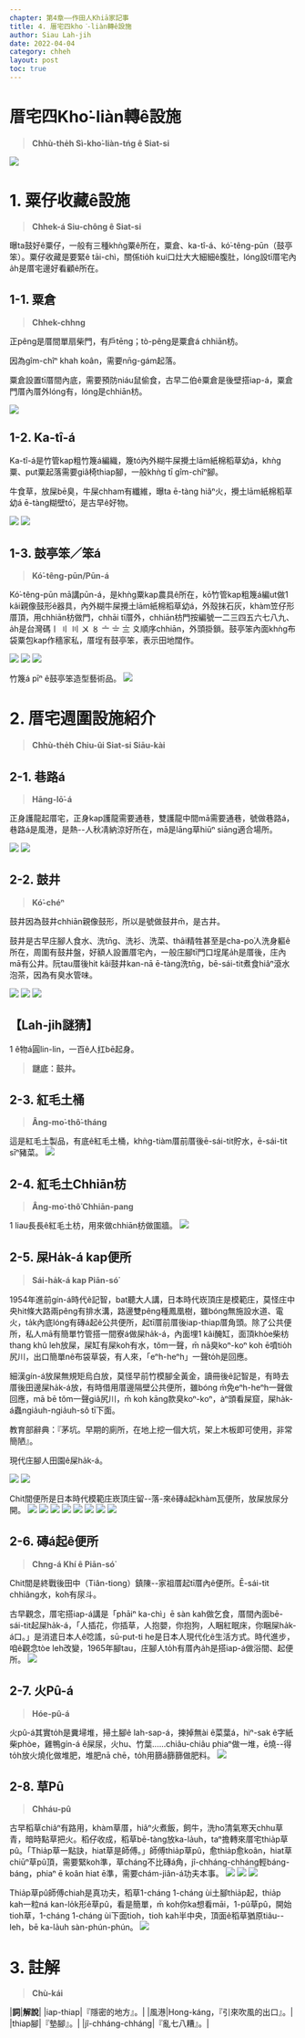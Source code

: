 ```yaml
---
chapter: 第4章——作田人Khiā家記事
title: 4. 厝宅四kho͘-liàn轉ê設施
author: Siau Lah-jih
date: 2022-04-04
category: chheh
layout: post
toc: true
---
```


# 厝宅四Kho͘-liàn轉ê設施
> **Chhù-the̍h Sì-kho͘-liàn-tńg ê Siat-si**

![](../too5/15/15-4-42草垺.jpg)

# 1. 粟仔收藏ê設施
> **Chhek-á Siu-chông ê Siat-si**

曝ta鼓好ê粟仔，一般有三種khǹg粟ê所在，粟倉、ka-tî-á、kó͘-têng-pūn（鼓亭笨）。粟仔收藏是要緊ê tāi-chì，關係tio̍h kui口灶大大細細ê腹肚，lóng設tī厝宅內a̍h是厝宅邊好看顧ê所在。

## 1-1. 粟倉
> **Chhek-chhng**

正pêng是厝間單扇柴門，有戶tēng；tò-pêng是粟倉á chhiān枋。

因為gîm-chîⁿ khah koân，需要nn̄g-gám起落。

粟倉設置tī厝間內底，需要預防niáu鼠偷食，古早二伯ê粟倉是後壁搭iap-á，粟倉門厝內厝外lóng有，lóng是chhiān枋。

![](../too5/15/15-4-3.jpg)


## 1-2. Ka-tî-á

Ka-tî-á是竹管kap粗竹篾á編織，篾tó͘內外糊牛屎攪土lām紙棉稻草幼á，khǹg粟、put粟起落需要giâ椅thiap腳，一般khǹg tī gîm-chîⁿ腳。

牛食草，放屎bē臭，牛屎chham有纖維，曝ta ē-tàng hiâⁿ火，攪土lām紙棉稻草幼á ē-tàng糊壁tó͘，是古早ê好物。

![](../too5/15/15-4-4茭儲仔陳正雄.jpg) 
![](../too5/15/15-4-5茭儲仔.jpg)

## 1-3. 鼓亭笨／笨á
> **Kó͘-têng-pūn/Pūn-á**

Kó͘-têng-pūn mā講pūn-á，是khǹg粟kap農具ê所在，kō͘竹管kap粗篾á編ut做1 kâi親像鼓形ê器具，內外糊牛屎攪土lām紙棉稻草幼á，外殼抹石灰，khàm笠仔形厝頂，用chhiān枋做門，chhāi tī厝外，chhiān枋門按編號一二三四五六七八九、a̍h是台灣碼〡 〢 〣 〤 〥 〦 〧 〨 〩順序chhiān，外頭掛鎖。鼓亭笨內面khǹg布袋粟包kap作穡家私，厝埕有鼓亭笨，表示田地闊作。

![](../too5/15/15-4-6古亭笨.jpg)
![](../too5/15/15-4-7古亭笨松雄.jpg)
![](../too5/15/15-4-8古亭笨.jpg)

竹篾á pīⁿ ê鼓亭笨造型藝術品。
![](../too5/15/15-4-8a古亭笨1.jpg)

# 2. 厝宅週圍設施紹介
> **Chhù-the̍h Chiu-ûi Siat-si Siāu-kài**

## 2-1. 巷路á
> **Hāng-lō͘-á**

正身護龍起厝宅，正身kap護龍需要通巷，雙護龍中間mā需要通巷，號做巷路á，巷路á是風港，是熱--人秋凊納涼好所在，mā是lāng草hiūⁿ siāng適合場所。

![](../too5/15/15-4-1.jpg)
![](../too5/15/15-4-2砛簷簷口.jpg)

## 2-2. 鼓井
> **Kó͘-chéⁿ**

鼓井因為鼓井chhiān親像鼓形，所以是號做鼓井m̄，是古井。

鼓井是古早庄腳人食水、洗tn̄g、洗衫、洗菜、thâi精牲甚至是cha-po͘人洗身軀ê所在，周圍有鼓井盤，好額人設置厝宅內，一般庄腳tī門口埕尾a̍h是厝後，庄內mā有公井。阮tau厝後hit kâi鼓井kan-nā ē-tàng洗tn̄g，bē-sái-tit煮食hiâⁿ滾水泡茶，因為有臭水管味。

![](../too5/15/15-4-45鼓井.jpg)
![](../too5/15/15-4-46鼓井.jpg)
![](../too5/15/15-4-47鼓井李.jpg)

## 【Lah-jih謎猜】
1 ê物á圓lin-lin，一百ê人扛bē起身。

> **謎底：鼓井。**


## 2-3. 紅毛土桶
> **Âng-mo͘-thô͘-tháng**

這是紅毛土製品，有底ê紅毛土桶，khǹg-tiàm厝前厝後ē-sái-tit貯水，ē-sái-tit sīⁿ豬菜。
![](../too5/15/15-4-25紅毛土桶.jpg)

## 2-4. 紅毛土Chhiān枋
> **Âng-mo͘-thô͘ Chhiān-pang**

1 liau長長ê紅毛土枋，用來做chhiān枋做圍牆。
![](../too5/15/15-4-24紅毛土.jpg)


## 2-5. 屎Ha̍k-á kap便所
> **Sái-ha̍k-á kap Piān-só͘**

1954年進前gín-á時代ê記智，bat聽大人講，日本時代崁頂庄是模範庄，莫怪庄中央hit條大路兩pêng有排水溝，路邊雙pêng種鳳凰樹，雖bóng無施設水道、電火，ta̍k內底lóng有磚á起ê公共便所，起tī厝前厝後iap-thiap厝角頭。除了公共便所，私人mā有簡單竹管搭一間寮á做屎ha̍k-á，內面埋1 kâi醃缸，面頂khòe柴枋thang khû leh放屎，屎缸有屎koh有水，tŏm一聲，m̄ nā臭koⁿ-koⁿ koh ē噴tio̍h尻川，出口簡單nê布袋草袋，有人來，「eⁿh-heⁿh」一聲to̍h是回應。

細漢gín-á放屎無規矩烏白放，莫怪早前竹模腳全黃金，讀冊後ê記智是，有時去厝後田邊屎ha̍k-á放，有時借用厝邊隔壁公共便所，雖bóng m̄免eⁿh-heⁿh一聲做回應，mā bē tŏm一聲giâ尻川，m̄ koh kāng款臭koⁿ-koⁿ，àⁿ頭看屎窟，屎ha̍k-á蟲ngia̍uh-ngia̍uh-sô tī下面。

教育部辭典：『茅坑。早期的廁所，在地上挖一個大坑，架上木板即可使用，非常簡陋』。

現代庄腳人田園ê屎ha̍k-á。

![](../too5/15/15-4-26屎礐仔.jpg) 
![](../too5/15/15-4-27屎礐仔.jpg) 

Chit間便所是日本時代模範庄崁頂庄留--落-來ê磚á起khàm瓦便所，放屎放尿分開。
![](../too5/15/15-4-28屎礐仔.jpg)
![](../too5/15/15-4-34屎礐仔.jpg) 
![](../too5/15/15-4-35屎礐仔.jpg) 
![](../too5/15/15-4-32屎礐仔.jpg)
![](../too5/15/15-4-36屎礐仔.jpg) 
![](../too5/15/15-4-37屎礐仔.jpg) 
![](../too5/15/15-4-38屎礐仔.jpg)
![](../too5/15/15-4-38a屎礐仔.jpg)

## 2-6. 磚á起ê便所
> **Chng-á Khí ê Piān-só͘**

Chit間是終戰後田中（Tiân-tiong）鎮陳--家祖厝起tī厝內ê便所。Ē-sái-tit chhiâng水，koh有尿斗。

古早觀念，厝宅搭iap-á講是「phāiⁿ ka-chì」ē sàn kah做乞食，厝間內面bē-sái-tit起屎ha̍k-á，「人插花，你插草，人抱嬰，你抱狗，人睏紅眠床，你睏屎ha̍k-á口。」是消遣日本人ê唸謠，sū-put-ti he是日本人現代化ê生活方式。時代進步，咱ê觀念tòe leh改變，1965年腳tau，庄腳人to̍h有厝內a̍h是搭iap-á做浴間、起便所。
![](../too5/15/15-4-39便所.jpg)

## 2-7. 火Pû-á
> **Hóe-pû-á**

火pû-á其實to̍h是糞埽堆，掃土腳ê lah-sap-á，揀掉無ài ê菜葉á，hìⁿ-sak ê字紙柴phòe，雞鴨gín-á ê屎尿，火hu、竹葉‥‥‥chiâu-chiâu phiaⁿ做一堆，ē燒--得to̍h放火燒化做堆肥，堆肥nā chē，to̍h用篩á篩篩做肥料。
![](../too5/15/15-4-40.jpg)

## 2-8. 草Pû
> **Chháu-pû**

古早稻草chiâⁿ有路用，khàm草厝，hiâⁿ火煮飯，飼牛，洗ho͘清氣寒天chhu草青，暗時點草把火。稻仔收成，稻草bē-tàng放ka-la̍uh，taⁿ擔轉來厝宅thia̍p草pû。「Thia̍p草一點訣，hiat草是師傅。」師傅thia̍p草pû，愈thia̍p愈koân，hiat草chiūⁿ草pû頂，需要緊koh準，草cháng不比磚á角，jî-chháng-chháng輕báng-báng，phiaⁿ ē koân hiat ē準，需要chám-jiân-á功夫本事。
![](../too5/15/15-4-41草垺.jpg)
![](../too5/15/15-4-42草垺.jpg)
![](../too5/15/15-4-43草垺.jpg)

Thia̍p草pû師傅chiah是真功夫，稻草1-cháng 1-cháng ùi土腳thia̍p起，thia̍p kah一粒ná kan-lo̍k形ê草pû，看是簡單，m̄ koh你ka想看māi，1-pû草pû，開始tioh草，1-cháng 1-cháng ùi下面tioh，tioh kah半中央，頂面ê稻草猶原tiâu--leh，bē ka-la̍uh sàn-phún-phún。
![](../too5/15/15-4-43a草垺.jpg)

# 3. 註解
> **Chù-kái**

|**詞**|**解說**|
|iap-thiap|『隱密的地方』。|
|風港|Hong-káng，『引來吹風的出口』。|
|thiap腳|『墊腳』。|
|jî-chháng-chháng|『亂七八糟』。|

